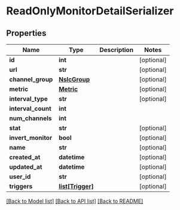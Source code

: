 # ReadOnlyMonitorDetailSerializer

## Properties
Name | Type | Description | Notes
------------ | ------------- | ------------- | -------------
**id** | **int** |  | [optional] 
**url** | **str** |  | [optional] 
**channel_group** | [**NslcGroup**](NslcGroup.md) |  | [optional] 
**metric** | [**Metric**](Metric.md) |  | [optional] 
**interval_type** | **str** |  | [optional] 
**interval_count** | **int** |  | 
**num_channels** | **int** |  | 
**stat** | **str** |  | [optional] 
**invert_monitor** | **bool** |  | [optional] 
**name** | **str** |  | [optional] 
**created_at** | **datetime** |  | [optional] 
**updated_at** | **datetime** |  | [optional] 
**user_id** | **str** |  | [optional] 
**triggers** | [**list[Trigger]**](Trigger.md) |  | [optional] 

[[Back to Model list]](../README.md#documentation-for-models) [[Back to API list]](../README.md#documentation-for-api-endpoints) [[Back to README]](../README.md)


